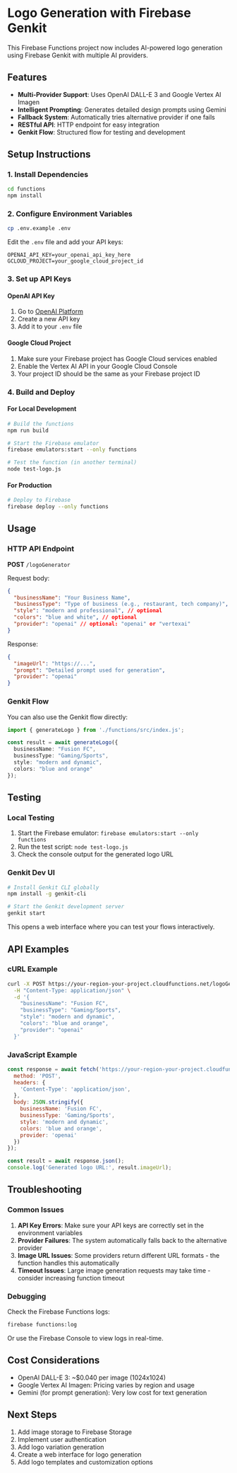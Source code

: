 # Logo Generation with Firebase Genkit

This Firebase Functions project now includes AI-powered logo generation using Firebase Genkit with multiple AI providers.

## Features

- **Multi-Provider Support**: Uses OpenAI DALL-E 3 and Google Vertex AI Imagen
- **Intelligent Prompting**: Generates detailed design prompts using Gemini
- **Fallback System**: Automatically tries alternative provider if one fails
- **RESTful API**: HTTP endpoint for easy integration
- **Genkit Flow**: Structured flow for testing and development

## Setup Instructions

### 1. Install Dependencies
```bash
cd functions
npm install
```

### 2. Configure Environment Variables
```bash
cp .env.example .env
```

Edit the `.env` file and add your API keys:
```env
OPENAI_API_KEY=your_openai_api_key_here
GCLOUD_PROJECT=your_google_cloud_project_id
```

### 3. Set up API Keys

#### OpenAI API Key
1. Go to [OpenAI Platform](https://platform.openai.com/api-keys)
2. Create a new API key
3. Add it to your `.env` file

#### Google Cloud Project
1. Make sure your Firebase project has Google Cloud services enabled
2. Enable the Vertex AI API in your Google Cloud Console
3. Your project ID should be the same as your Firebase project ID

### 4. Build and Deploy

#### For Local Development
```bash
# Build the functions
npm run build

# Start the Firebase emulator
firebase emulators:start --only functions

# Test the function (in another terminal)
node test-logo.js
```

#### For Production
```bash
# Deploy to Firebase
firebase deploy --only functions
```

## Usage

### HTTP API Endpoint

**POST** `/logoGenerator`

Request body:
```json
{
  "businessName": "Your Business Name",
  "businessType": "Type of business (e.g., restaurant, tech company)",
  "style": "modern and professional", // optional
  "colors": "blue and white", // optional
  "provider": "openai" // optional: "openai" or "vertexai"
}
```

Response:
```json
{
  "imageUrl": "https://...",
  "prompt": "Detailed prompt used for generation",
  "provider": "openai"
}
```

### Genkit Flow

You can also use the Genkit flow directly:

```typescript
import { generateLogo } from './functions/src/index.js';

const result = await generateLogo({
  businessName: "Fusion FC",
  businessType: "Gaming/Sports",
  style: "modern and dynamic",
  colors: "blue and orange"
});
```

## Testing

### Local Testing
1. Start the Firebase emulator: `firebase emulators:start --only functions`
2. Run the test script: `node test-logo.js`
3. Check the console output for the generated logo URL

### Genkit Dev UI
```bash
# Install Genkit CLI globally
npm install -g genkit-cli

# Start the Genkit development server
genkit start
```

This opens a web interface where you can test your flows interactively.

## API Examples

### cURL Example
```bash
curl -X POST https://your-region-your-project.cloudfunctions.net/logoGenerator \
  -H "Content-Type: application/json" \
  -d '{
    "businessName": "Fusion FC",
    "businessType": "Gaming/Sports",
    "style": "modern and dynamic",
    "colors": "blue and orange",
    "provider": "openai"
  }'
```

### JavaScript Example
```javascript
const response = await fetch('https://your-region-your-project.cloudfunctions.net/logoGenerator', {
  method: 'POST',
  headers: {
    'Content-Type': 'application/json',
  },
  body: JSON.stringify({
    businessName: 'Fusion FC',
    businessType: 'Gaming/Sports',
    style: 'modern and dynamic',
    colors: 'blue and orange',
    provider: 'openai'
  })
});

const result = await response.json();
console.log('Generated logo URL:', result.imageUrl);
```

## Troubleshooting

### Common Issues

1. **API Key Errors**: Make sure your API keys are correctly set in the environment variables
2. **Provider Failures**: The system automatically falls back to the alternative provider
3. **Image URL Issues**: Some providers return different URL formats - the function handles this automatically
4. **Timeout Issues**: Large image generation requests may take time - consider increasing function timeout

### Debugging

Check the Firebase Functions logs:
```bash
firebase functions:log
```

Or use the Firebase Console to view logs in real-time.

## Cost Considerations

- OpenAI DALL-E 3: ~$0.040 per image (1024x1024)
- Google Vertex AI Imagen: Pricing varies by region and usage
- Gemini (for prompt generation): Very low cost for text generation

## Next Steps

1. Add image storage to Firebase Storage
2. Implement user authentication
3. Add logo variation generation
4. Create a web interface for logo generation
5. Add logo templates and customization options
